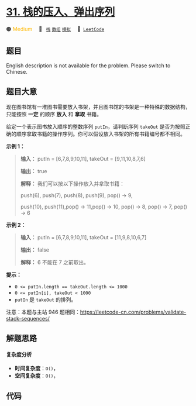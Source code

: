# [31. 栈的压入、弹出序列](https://leetcode.cn/problems/zhan-de-ya-ru-dan-chu-xu-lie-lcof)

🟠 <font color=#ffb800>Medium</font>&emsp; 🔖&ensp; [`栈`](/tag/stack.md) [`数组`](/tag/array.md) [`模拟`](/tag/simulation.md)&emsp; 🔗&ensp;[`LeetCode`](https://leetcode.cn/problems/zhan-de-ya-ru-dan-chu-xu-lie-lcof)

## 题目

English description is not available for the problem. Please switch to
Chinese.


## 题目大意

现在图书馆有一堆图书需要放入书架，并且图书馆的书架是一种特殊的数据结构，只能按照 **一定** 的顺序 **放入** 和 **拿取** 书籍。

给定一个表示图书放入顺序的整数序列 `putIn`，请判断序列 `takeOut`
是否为按照正确的顺序拿取书籍的操作序列。你可以假设放入书架的所有书籍编号都不相同。



**示例 1：**

> 
> 
> 
> 
> 
> **输入：** putIn = [6,7,8,9,10,11], takeOut = [9,11,10,8,7,6]
> 
> **输出：** true
> 
> **解释：** 我们可以按以下操作放入并拿取书籍：
> 
> push(6), push(7), push(8), push(9), pop() -> 9,
> 
> push(10), push(11),pop() -> 11,pop() -> 10, pop() -> 8, pop() -> 7, pop() -> 6
> 
> 

**示例 2：**

> 
> 
> 
> 
> 
> **输入：** putIn = [6,7,8,9,10,11], takeOut = [11,9,8,10,6,7]
> 
> **输出：** false
> 
> **解释：** 6 不能在 7 之前取出。
> 
> 



**提示：**

  * `0 <= putIn.length == takeOut.length <= 1000`
  * `0 <= putIn[i], takeOut < 1000`
  * `putIn` 是 `takeOut` 的排列。

注意：本题与主站 946 题相同：<https://leetcode-cn.com/problems/validate-stack-sequences/>




## 解题思路

#### 复杂度分析

- **时间复杂度**：`O()`，
- **空间复杂度**：`O()`，

## 代码

```javascript

```